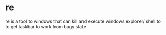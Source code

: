 # re
re is a tool to windows that can kill and execute windows explorer/ shell to to get taskbar to work from bugy state
